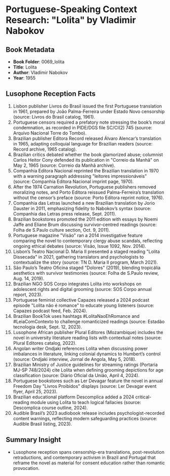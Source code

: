 # Portuguese-Speaking Context Research: "Lolita" by Vladimir Nabokov

## Book Metadata
- **Book Folder**: 0069_lolita
- **Title**: Lolita
- **Author**: Vladimir Nabokov
- **Year**: 1955

## Lusophone Reception Facts
1. Lisbon publisher Livros do Brasil issued the first Portuguese translation in 1961, prepared by João Palma-Ferreira under Estado Novo censorship (source: Livros do Brasil catalog, 1961).
2. Portuguese censors required a prefatory note stressing the book’s moral condemnation, as recorded in PIDE/DGS file SC/CI(2) 745 (source: Arquivo Nacional Torre do Tombo).
3. Brazilian publisher Editora Record released Álvaro Alencar’s translation in 1965, adapting colloquial language for Brazilian readers (source: Record archive, 1965 catalog).
4. Brazilian critics debated whether the book glamorized abuse; columnist Carlos Heitor Cony defended its publication in "Correio da Manhã" on May 2, 1965 (source: Correio da Manhã archive).
5. Companhia Editora Nacional reprinted the Brazilian translation in 1970 with a warning paragraph addressing "leitores impressionáveis" (source: Companhia Editora Nacional imprint page, 1970).
6. After the 1974 Carnation Revolution, Portuguese publishers removed moralizing notes, and Porto Editora reissued Palma-Ferreira’s translation without the censor’s preface (source: Porto Editora reprint notice, 1976).
7. Companhia das Letras launched a new Brazilian translation by Jorio Dauster in 2011, emphasizing fidelity to Nabokov’s syntax (source: Companhia das Letras press release, Sept. 2011).
8. Brazilian bookstores promoted the 2011 edition with essays by Noemi Jaffe and Eliane Brum discussing survivor-centred readings (source: Folha de S.Paulo culture section, Oct. 9, 2011).
9. Portuguese magazine "Visão" ran a 2014 investigative feature comparing the novel to contemporary clergy abuse scandals, reflecting ongoing ethical debates (source: Visão, Issue 1092, Nov. 2014).
10. Lisbon’s Teatro Nacional D. Maria II presented a staged reading "Lolita Dissecada" in 2021, gathering translators and psychologists to contextualize the story (source: TN D. Maria II program, March 2021).
11. São Paulo’s Teatro Oficina staged "Dolores" (2019), blending tropicália aesthetics with survivor testimonies (source: Folha de S.Paulo review, Aug. 14, 2019).
12. Brazilian NGO SOS Corpo integrates Lolita into workshops on adolescent rights and digital grooming (source: SOS Corpo annual report, 2023).
13. Portuguese feminist collective Capazes released a 2024 podcast episode "Lolita não é romance" to educate young listeners (source: Capazes podcast feed, Feb. 2024).
14. Brazilian BookTok uses hashtags #LolitaNaoEhRomance and #LeiaComContexto to challenge romanticized readings (source: Estadão tecnologia desk, Sept. 12, 2023).
15. Lusophone African publisher Plural Editores (Mozambique) includes the novel in university literature reading lists with contextual notes (source: Plural Editores catalog, 2022).
16. Angolan writer Ondjaki references Lolita when discussing power imbalances in literature, linking colonial dynamics to Humbert’s control (source: Ondjaki interview, Jornal de Angola, May 5, 2018).
17. Brazilian Ministry of Justice guidelines for streaming ratings (Portaria MJ-SP 748/2024) cite Lolita when defining grooming depictions for age classification (source: Diário Oficial da União, April 4, 2024).
18. Portuguese bookstores such as Ler Devagar feature the novel in annual Freedom Day "Livros Proibidos" displays (source: Ler Devagar event flyer, April 25, 2023).
19. Brazilian educational platform Descomplica added a 2024 critical-reading module using Lolita to teach logical fallacies (source: Descomplica course outline, 2024).
20. Audible Brasil’s 2023 audiobook release includes psychologist-recorded content warnings, reflecting modern safeguarding practices (source: Audible Brasil listing, 2023).

## Summary Insight
- Lusophone reception spans censorship-era translations, post-revolution retraductions, and contemporary activism in Brazil and Portugal that reframe the novel as material for consent education rather than romantic provocation.
